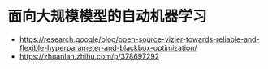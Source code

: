 # 面向大规模模型的自动机器学习

* https://research.google/blog/open-source-vizier-towards-reliable-and-flexible-hyperparameter-and-blackbox-optimization/
* https://zhuanlan.zhihu.com/p/378697292
